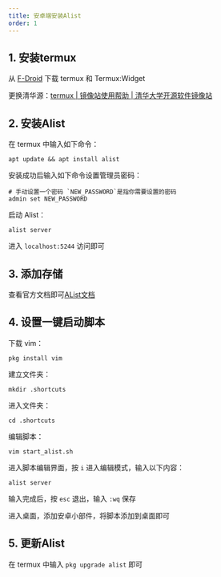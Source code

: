 ```yaml
---
title: 安卓端安装Alist
order: 1
---
```


## 1. 安装termux

从 [F-Droid](https://search.f-droid.org/?q=termux) 下载 termux 和 Termux:Widget

更换清华源：[termux | 镜像站使用帮助 | 清华大学开源软件镜像站](https://mirrors.tuna.tsinghua.edu.cn/help/termux/)

## 2. 安装Alist

在 termux 中输入如下命令：
```
apt update && apt install alist
```

安装成功后输入如下命令设置管理员密码：
```
# 手动设置一个密码 `NEW_PASSWORD`是指你需要设置的密码
admin set NEW_PASSWORD
```

启动 Alist：

```
alist server
```

进入 `localhost:5244` 访问即可

## 3. 添加存储

查看官方文档即可[AList文档](https://alist.nn.ci/zh/)

## 4. 设置一键启动脚本

下载 vim：
```
pkg install vim
```

建立文件夹：
```
mkdir .shortcuts
```

进入文件夹：
```
cd .shortcuts
```

编辑脚本：
```
vim start_alist.sh
```

进入脚本编辑界面，按 `i` 进入编辑模式，输入以下内容：
```
alist server
```

输入完成后，按 `esc` 退出，输入 `:wq` 保存

进入桌面，添加安卓小部件，将脚本添加到桌面即可

## 5. 更新Alist

在 termux 中输入 `pkg upgrade alist` 即可
